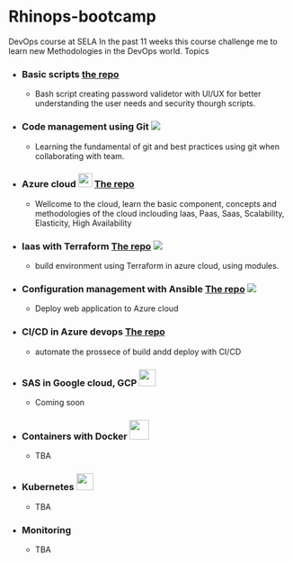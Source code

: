 # Rhinops-bootcamp
DevOps course at SELA 
In the past 11 weeks this course challenge me to learn new Methodologies in the DevOps world.
Topics
- ### Basic scripts [the repo](https://github.com/MatanTal2/devops-scripts)
  - Bash script creating password validetor with UI/UX for better understanding the user needs and security thourgh scripts.
- ### Code management using Git <a href="https://git-scm.com/" title="Git"><img src="https://raw.githubusercontent.com/hussainweb/hussainweb/main/icons/git.png" /></a>
  - Learning the fundamental of git and best practices using git when collaborating with team.
- ### Azure cloud <a href="https://azure.microsoft.com/en-us/" title="Azure"><img src="https://swimburger.net/media/ppnn3pcl/azure.png" width=25 length=25 /></a> [The repo](https://github.com/MatanTal2/Azure-Cloud-fundamentals)
  - Wellcome to the cloud, learn the basic component, concepts and methodologies of the cloud inclouding Iaas, Paas, Saas, Scalability,
    Elasticity, High Availability
- ### Iaas with Terraform [The repo](https://github.com/MatanTal2/terraform) <a href="https://www.terraform.io/" title="Terraform"><img src="https://raw.githubusercontent.com/hussainweb/hussainweb/main/icons/terraform.png" /></a> 
  - build environment using Terraform in azure cloud, using modules.
- ### Configuration management with Ansible [The repo](https://github.com/MatanTal2/ansible) <a href="https://www.ansible.com/" title="Ansible"><img src="https://raw.githubusercontent.com/hussainweb/hussainweb/main/icons/ansible.png" /></a>
  - Deploy web application to Azure cloud
- ### CI/CD in Azure devops [The repo](https://github.com/MatanTal2/CICD-with-azure)
  - automate the prossece of build andd deploy with CI/CD
- ### SAS in Google cloud, GCP <a href="https://cloud.google.com/" title="GCP"><img src="https://user-images.githubusercontent.com/71608579/140300573-8e23a29f-a160-4c4f-9763-c54039ff8a99.png"  width=30 length=30 /></a>
  - Coming soon
- ### Containers with Docker <a href="https://www.docker.com/" title="Docker"><img src="https://user-images.githubusercontent.com/71608579/140299855-4c1079f0-04ad-4ee4-b93b-085f86607128.png" width=35 length=35 /></a>
  - TBA
- ### Kubernetes <a href="https://kubernetes.io/" title="kubernetes"><img src="https://user-images.githubusercontent.com/71608579/140300114-80d43475-55f1-4b4f-bb11-a2d55c2f9851.png"  width=30 length=30 /></a>
  - TBA
- ### Monitoring
  - TBA

